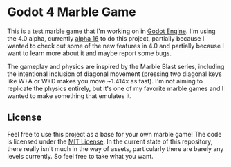 # Godot 4 Marble Game

This is a test marble game that I'm working on in [Godot Engine](https://godotengine.org/). I'm using the 4.0 alpha, currently [alpha 16](https://godotengine.org/article/dev-snapshot-godot-4-0-alpha-16) to do this project, partially because I wanted to check out some of the new features in 4.0 and partially because I want to learn more about it and maybe report some bugs.

The gameplay and physics are inspired by the Marble Blast series, including the intentional inclusion of diagonal movement (pressing two diagonal keys like W+A or W+D makes you move ~1.414x as fast). I'm not aiming to replicate the physics entirely, but it's one of my favorite marble games and I wanted to make something that emulates it.

## License

Feel free to use this project as a base for your own marble game! The code is licensed under the [MIT License](LICENSE). In the current state of this repository, there really isn't much in the way of assets, particularly there are barely any levels currently. So feel free to take what you want.
